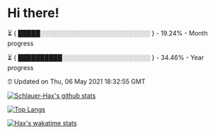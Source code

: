 # Hi there!

⏳ { █████░░░░░░░░░░░░░░░░░░░░░░░░░ } - 19.24% - Month progress

⏳ { ██████████░░░░░░░░░░░░░░░░░░░░ } - 34.46% - Year progress

⏰ Updated on Thu, 06 May 2021 18:32:55 GMT


[![Schlauer-Hax's github stats](https://github-readme-stats.vercel.app/api?username=Schlauer-Hax&show_icons=true&theme=dark&count_private=true)](https://github.com/Schlauer-Hax)


[![Top Langs](https://github-readme-stats.vercel.app/api/top-langs/?username=Schlauer-Hax&layout=compact&theme=dark)](https://github.com/Schlauer-Hax?tab=repositories)


[![Hax's wakatime stats](https://github-readme-stats.vercel.app/api/wakatime?username=Hax&theme=dark)](https://wakatime.com/@Hax)

